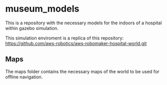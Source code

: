 # museum_models
This is a repository with the necessary models for the indoors of a hospital within gazebo simulation. 

This simulation enviroment is a replica of this repository: https://github.com/aws-robotics/aws-robomaker-hospital-world.git
  
## Maps
The maps folder contains the necessary maps of the world to be used for offline navigation.
 
